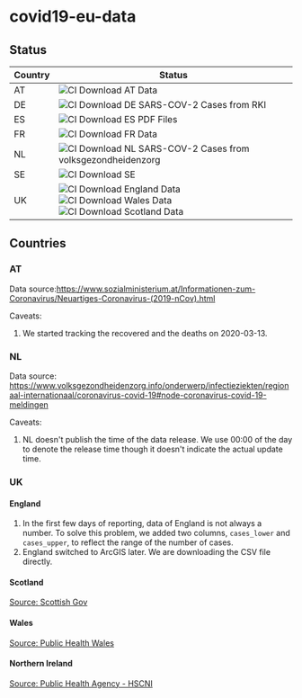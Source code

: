 # covid19-eu-data

## Status

| Country | Status |
| ------------- | ------------- |
| AT | ![CI Download AT Data](https://github.com/covid19-eu-zh/covid19-eu-data/workflows/CI%20Download%20AT%20Data/badge.svg) |
| DE | ![CI Download DE SARS-COV-2 Cases from RKI](https://github.com/covid19-eu-zh/covid19-eu-data/workflows/CI%20Download%20DE%20SARS-COV-2%20Cases%20from%20RKI/badge.svg) |
| ES  | ![CI Download ES PDF Files](https://github.com/covid19-eu-zh/covid19-eu-data/workflows/CI%20Download%20ES%20PDF%20Files/badge.svg)  |
| FR  | ![CI Download FR Data](https://github.com/covid19-eu-zh/covid19-eu-data/workflows/CI%20Download%20FR%20Data/badge.svg) |
| NL | ![CI Download NL SARS-COV-2 Cases from volksgezondheidenzorg](https://github.com/covid19-eu-zh/covid19-eu-data/workflows/CI%20Download%20NL%20SARS-COV-2%20Cases%20from%20volksgezondheidenzorg/badge.svg) |
| SE | ![CI Download SE](https://github.com/covid19-eu-zh/covid19-eu-data/workflows/CI%20Download%20SE/badge.svg) |
| UK | ![CI Download England Data](https://github.com/covid19-eu-zh/covid19-eu-data/workflows/CI%20Download%20England%20Data/badge.svg) ![CI Download Wales Data](https://github.com/covid19-eu-zh/covid19-eu-data/workflows/CI%20Download%20Wales%20Data/badge.svg)  ![CI Download Scotland Data](https://github.com/covid19-eu-zh/covid19-eu-data/workflows/CI%20Download%20Scotland%20Data/badge.svg)  |

## Countries

### AT

Data source:https://www.sozialministerium.at/Informationen-zum-Coronavirus/Neuartiges-Coronavirus-(2019-nCov).html

Caveats:

1. We started tracking the recovered and the deaths on 2020-03-13.

### NL

Data source: https://www.volksgezondheidenzorg.info/onderwerp/infectieziekten/regionaal-internationaal/coronavirus-covid-19#node-coronavirus-covid-19-meldingen

Caveats:

1. NL doesn't publish the time of the data release. We use 00:00 of the day to denote the release time though it doesn't indicate the actual update time.


### UK

#### England


1. In the first few days of reporting, data of England is not always a number. To solve this problem, we added two columns, `cases_lower` and `cases_upper`, to reflect the range of the number of cases.
2. England switched to ArcGIS later. We are downloading the CSV file directly.

#### Scotland

[Source: Scottish Gov](https://www.gov.scot/coronavirus-covid-19/)

#### Wales

[Source: Public Health Wales](https://phw.nhs.wales/news/public-health-wales-statement-on-novel-coronavirus-outbreak/)

#### Northern Ireland

[Source: Public Health Agency - HSCNI](https://www.publichealth.hscni.net/news/covid-19-coronavirus#situation-in-northern-ireland)
